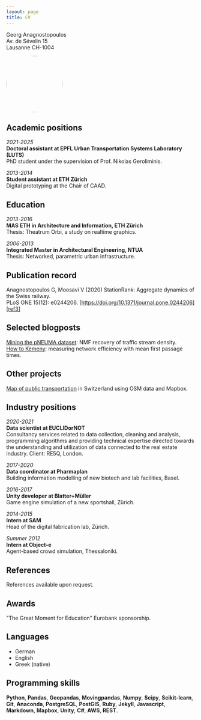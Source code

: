 ```yaml
---
layout: page
title: CV
---
```

Georg Anagnostopoulos<br>
Av. de Sévelin 15<br>
Lausanne CH-1004

<img src="https://github.com/GAnagno/myblog/blob/gh-pages/assets/images/Profilbild.jpg?raw=true" height="auto" width="150" style="border-radius:50%">

Academic positions
----------
*2021-2025*  
**Doctoral assistant at EPFL Urban Transportation Systems Laboratory (LUTS)**  
PhD student under the supervision of Prof. Nikolas Geroliminis.  

*2013-2014*  
**Student assistant at ETH Zürich**  
Digital prototyping at the Chair of CAAD.

Education
----------
*2013-2016*  
**MAS ETH in Architecture and Information, ETH Zürich**  
Thesis: Theatrum Orbi, a study on realtime graphics.  

*2006-2013*  
**Integrated Master in Architectural Engineering, NTUA**  
Thesis: Networked, parametric urban infrastructure.

Publication record
----------
Anagnostopoulos G, Moosavi V (2020)
StationRank: Aggregate dynamics of the Swiss railway.  
PLoS ONE 15(12): e0244206. [https://doi.org/10.1371/journal.pone.0244206][ref3]  

Selected blogposts
----------
[Mining the pNEUMA dataset][ref1]: NMF recovery of traffic stream density.  
[How to Kemeny][ref2]: measuring network efficiency with mean first passage times.  

Other projects
--------------------
[Map of public transportation][ref4] in Switzerland using OSM data and Mapbox.

<div style="page-break-after: always;"></div>

Industry positions
----------
*2020-2021*  
**Data scientist at EUCLIDorNOT**  
Consultancy services related to data collection, cleaning and analysis, programming algorithms and providing technical expertise directed towards the understanding and utilization of data connected to the real estate industry. Client: RE5Q, London.  

*2017-2020*  
**Data coordinator at Pharmaplan**  
Building information modelling of new biotech and lab facilities, Basel.  

*2016-2017*  
**Unity developer at Blatter+Müller**  
Game engine simulation of a new sportshall, Zürich.  

*2014-2015*  
**Intern at SAM**  
Head of the digital fabrication lab, Zürich.  

*Summer 2012*  
**Intern at Object-e**  
Agent-based crowd simulation, Thessaloniki.


References
--------------------
References available upon request.

Awards
---------
"The Great Moment for Education" Eurobank sponsorship.

Languages
---------
- German
- English
- Greek (native)


Programming skills
---------

**Python**, **Pandas**, **Geopandas**, **Movingpandas**, **Numpy**, **Scipy**, **Scikit-learn**, **Git**, **Anaconda**, **PostgreSQL**, **PostGIS**, **Ruby**, **Jekyll**, **Javascript**, **Markdown**, **Mapbox**, **Unity**, **C#**, **AWS**, **REST**.


[ref1]: https://ganagno.github.io/myblog/2021/02/28/mining-the-pneuma-dataset.html
[ref2]: https://ganagno.github.io/myblog/2020/09/17/how-to-kemeny.html
[ref3]: https://doi.org/10.1371/journal.pone.0244206
[ref4]: https://ganagno.github.io/maps/che.html

